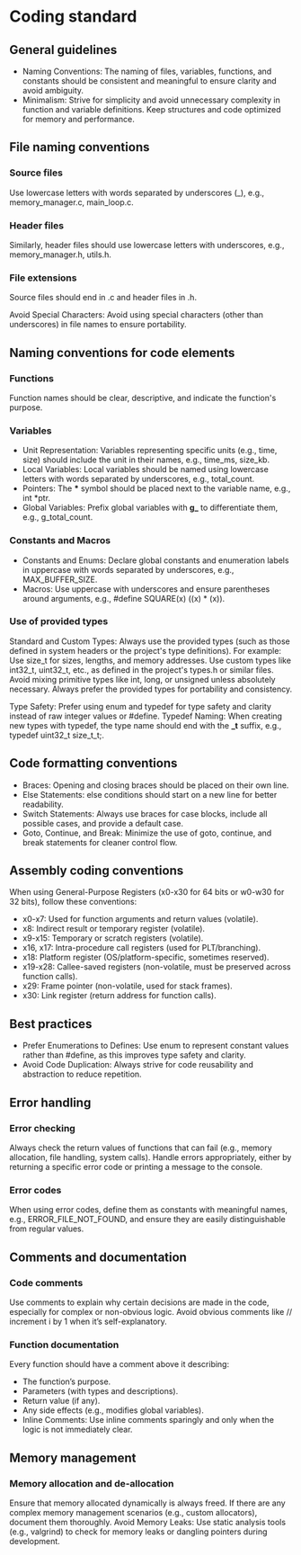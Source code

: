 # Coding standard

## General guidelines

- Naming Conventions: The naming of files, variables, functions, and constants should be consistent and meaningful to ensure clarity and avoid ambiguity.
- Minimalism: Strive for simplicity and avoid unnecessary complexity in function and variable definitions. Keep structures and code optimized for memory and performance.

## File naming conventions

### Source files

Use lowercase letters with words separated by underscores (_), e.g., memory_manager.c, main_loop.c.

### Header files

Similarly, header files should use lowercase letters with underscores, e.g., memory_manager.h, utils.h.

### File extensions

Source files should end in .c and header files in .h.

Avoid Special Characters: Avoid using special characters (other than underscores) in file names to ensure portability.

## Naming conventions for code elements

### Functions

Function names should be clear, descriptive, and indicate the function's purpose.

### Variables

- Unit Representation: Variables representing specific units (e.g., time, size) should include the unit in their names, e.g., time_ms, size_kb.
- Local Variables: Local variables should be named using lowercase letters with words separated by underscores, e.g., total_count.
- Pointers: The **\*** symbol should be placed next to the variable name, e.g., int *ptr.
- Global Variables: Prefix global variables with **g_** to differentiate them, e.g., g_total_count.

### Constants and Macros

- Constants and Enums: Declare global constants and enumeration labels in uppercase with words separated by underscores, e.g., MAX_BUFFER_SIZE.
- Macros: Use uppercase with underscores and ensure parentheses around arguments, e.g., #define SQUARE(x) ((x) * (x)).

### Use of provided types

Standard and Custom Types: Always use the provided types (such as those defined in system headers or the project's type definitions). For example:
Use size_t for sizes, lengths, and memory addresses.
Use custom types like int32_t, uint32_t, etc., as defined in the project's types.h or similar files.
Avoid mixing primitive types like int, long, or unsigned unless absolutely necessary. Always prefer the provided types for portability and consistency.

Type Safety: Prefer using enum and typedef for type safety and clarity instead of raw integer values or #define.
Typedef Naming: When creating new types with typedef, the type name should end with the **_t** suffix, e.g., typedef uint32_t size_t_t;.

## Code formatting conventions

- Braces: Opening and closing braces should be placed on their own line.
- Else Statements: else conditions should start on a new line for better readability.
- Switch Statements: Always use braces for case blocks, include all possible cases, and provide a default case.
- Goto, Continue, and Break: Minimize the use of goto, continue, and break statements for cleaner control flow.

## Assembly coding conventions

When using General-Purpose Registers (x0-x30 for 64 bits or w0-w30 for 32 bits), follow these conventions:

- x0-x7: Used for function arguments and return values (volatile).
- x8: Indirect result or temporary register (volatile).
- x9-x15: Temporary or scratch registers (volatile).
- x16, x17: Intra-procedure call registers (used for PLT/branching).
- x18: Platform register (OS/platform-specific, sometimes reserved).
- x19-x28: Callee-saved registers (non-volatile, must be preserved across function calls).
- x29: Frame pointer (non-volatile, used for stack frames).
- x30: Link register (return address for function calls).

## Best practices

- Prefer Enumerations to Defines: Use enum to represent constant values rather than #define, as this improves type safety and clarity.
- Avoid Code Duplication: Always strive for code reusability and abstraction to reduce repetition.

## Error handling

### Error checking

Always check the return values of functions that can fail (e.g., memory allocation, file handling, system calls). Handle errors appropriately, either by returning a specific error code or printing a message to the console.

### Error codes

When using error codes, define them as constants with meaningful names, e.g., ERROR_FILE_NOT_FOUND, and ensure they are easily distinguishable from regular values.

## Comments and documentation

### Code comments

Use comments to explain why certain decisions are made in the code, especially for complex or non-obvious logic. Avoid obvious comments like // increment i by 1 when it’s self-explanatory.

### Function documentation

Every function should have a comment above it describing:

- The function’s purpose.
- Parameters (with types and descriptions).
- Return value (if any).
- Any side effects (e.g., modifies global variables).
- Inline Comments: Use inline comments sparingly and only when the logic is not immediately clear.

## Memory management

### Memory allocation and de-allocation

Ensure that memory allocated dynamically is always freed. If there are any complex memory management scenarios (e.g., custom allocators), document them thoroughly.
Avoid Memory Leaks: Use static analysis tools (e.g., valgrind) to check for memory leaks or dangling pointers during development.
